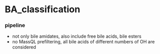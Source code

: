 # BA_classification


### pipeline
* not only bile amidates, also include free bile acids, bile esters
* no MassQL prefiltering, all bile acids of different numbers of OH are considered
